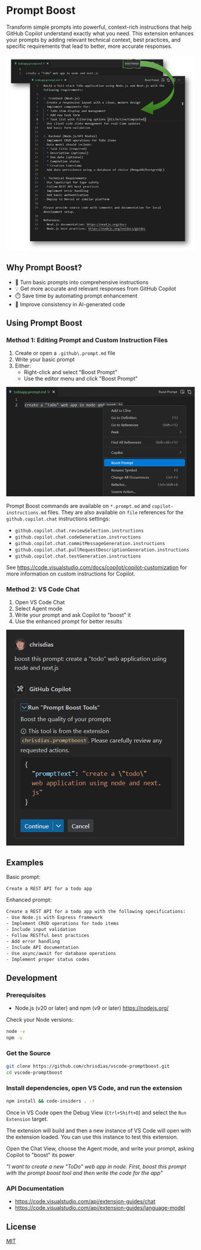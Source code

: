 # Prompt Boost

Transform simple prompts into powerful, context-rich instructions that help GitHub Copilot understand exactly what you need. This extension enhances your prompts by adding relevant technical context, best practices, and specific requirements that lead to better, more accurate responses.

![Prompt Boost in action showing how the extension transforms a basic prompt into a detailed, context-rich instruction set](resources/boostFile.png)

## Why Prompt Boost?

- 🚀 Turn basic prompts into comprehensive instructions
- 💡 Get more accurate and relevant responses from GitHub Copilot
- ⏱️ Save time by automating prompt enhancement
- 🎯 Improve consistency in AI-generated code

## Using Prompt Boost

### Method 1: Editing Prompt and Custom Instruction Files

1. Create or open a `.github\.prompt.md` file
2. Write your basic prompt
3. Either:
   - Right-click and select "Boost Prompt"
   - Use the editor menu and click "Boost Prompt"

![Prompt Boost in the context menu](resources/boostContextMenu.png)

Prompt Boost commands are available on `*.prompt.md` and `copilot-instructions.md` files. They are also available on `file` references for the `github.copilot.chat` instructions settings:

- `github.copilot.chat.reviewSelection.instructions`
- `github.copilot.chat.codeGeneration.instructions`
- `github.copilot.chat.commitMessageGeneration.instructions`
- `github.copilot.chat.pullRequestDescriptionGeneration.instructions`
- `github.copilot.chat.testGeneration.instructions`

See https://code.visualstudio.com/docs/copilot/copilot-customization for more information on custom instructions for Copilot.

### Method 2: VS Code Chat

1. Open VS Code Chat
2. Select Agent mode
3. Write your prompt and ask Copilot to "boost" it
4. Use the enhanced prompt for better results

![Prompt Boost in Chat](resources/boostChat.png)


## Examples

Basic prompt:
```
Create a REST API for a todo app
```

Enhanced prompt:
```
Create a REST API for a todo app with the following specifications:
- Use Node.js with Express framework
- Implement CRUD operations for todo items
- Include input validation
- Follow RESTful best practices
- Add error handling
- Include API documentation
- Use async/await for database operations
- Implement proper status codes
```

## Development

### Prerequisites
- Node.js (v20 or later) and npm (v9 or later) https://nodejs.org/

Check your Node versions:

```bash
node -v
npm -v
```

### Get the Source

``` bash
git clone https://github.com/chrisdias/vscode-promptboost.git
cd vscode-promptboost
```

### Install dependencies, open VS Code, and run the extension

```bash
npm install && code-insiders . -r
```

Once in VS Code open the Debug View (`Ctrl+Shift+D`) and select the `Run Extension` target.

The extension will build and then a new instance of VS Code will open with the extension loaded. You can use this instance to test this extension.

Open the Chat View, choose the Agent mode, and write your prompt, asking Copilot to "boost" its power

_"I want to create a new "ToDo" web app in node. First, boost this prompt with the prompt boost tool and then write the code for the app"_

### API Documentation

- https://code.visualstudio.com/api/extension-guides/chat
- https://code.visualstudio.com/api/extension-guides/language-model

## License
[MIT](LICENSE)